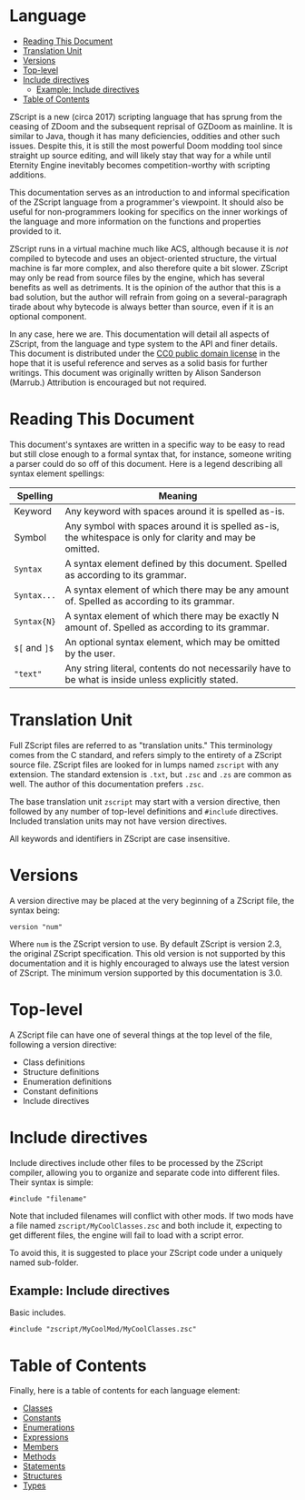 # Language

<!-- vim-markdown-toc GFM -->

* [Reading This Document](#reading-this-document)
* [Translation Unit](#translation-unit)
* [Versions](#versions)
* [Top-level](#top-level)
* [Include directives](#include-directives)
   * [Example: Include directives](#example-include-directives)
* [Table of Contents](#table-of-contents)

<!-- vim-markdown-toc -->

ZScript is a new (circa 2017) scripting language that has sprung from the
ceasing of ZDoom and the subsequent reprisal of GZDoom as mainline. It is
similar to Java, though it has many deficiencies, oddities and other such
issues. Despite this, it is still the most powerful Doom modding tool since
straight up source editing, and will likely stay that way for a while until
Eternity Engine inevitably becomes competition-worthy with scripting additions.

This documentation serves as an introduction to and informal specification of
the ZScript language from a programmer's viewpoint. It should also be useful
for non-programmers looking for specifics on the inner workings of the language
and more information on the functions and properties provided to it.

ZScript runs in a virtual machine much like ACS, although because it is *not*
compiled to bytecode and uses an object-oriented structure, the virtual machine
is far more complex, and also therefore quite a bit slower. ZScript may only be
read from source files by the engine, which has several benefits as well as
detriments. It is the opinion of the author that this is a bad solution, but
the author will refrain from going on a several-paragraph tirade about why
bytecode is always better than source, even if it is an optional component.

In any case, here we are. This documentation will detail all aspects of
ZScript, from the language and type system to the API and finer details. This
document is distributed under the [CC0 public domain license](LICENSE.txt) in
the hope that it is useful reference and serves as a solid basis for further
writings. This document was originally written by Alison Sanderson (Marrub.)
Attribution is encouraged but not required.

# Reading This Document

This document's syntaxes are written in a specific way to be easy to read but
still close enough to a formal syntax that, for instance, someone writing a
parser could do so off of this document. Here is a legend describing all syntax
element spellings:

| Spelling      | Meaning                                                                                                   |
| --------      | -------                                                                                                   |
| Keyword       | Any keyword with spaces around it is spelled as-is.                                                       |
| Symbol        | Any symbol with spaces around it is spelled as-is, the whitespace is only for clarity and may be omitted. |
| `Syntax`      | A syntax element defined by this document. Spelled as according to its grammar.                           |
| `Syntax...`   | A syntax element of which there may be any amount of. Spelled as according to its grammar.                |
| `Syntax{N}`   | A syntax element of which there may be exactly N amount of. Spelled as according to its grammar.          |
| `$[` and `]$` | An optional syntax element, which may be omitted by the user.                                             |
| `"text"`      | Any string literal, contents do not necessarily have to be what is inside unless explicitly stated.       |

# Translation Unit

Full ZScript files are referred to as "translation units." This terminology
comes from the C standard, and refers simply to the entirety of a ZScript
source file. ZScript files are looked for in lumps named `zscript` with any
extension. The standard extension is `.txt`, but `.zsc` and `.zs` are common as
well. The author of this documentation prefers `.zsc`.

The base translation unit `zscript` may start with a version directive, then
followed by any number of top-level definitions and `#include` directives.
Included translation units may not have version directives.

All keywords and identifiers in ZScript are case insensitive.

# Versions

A version directive may be placed at the very beginning of a ZScript file, the
syntax being:

```
version "num"
```

Where `num` is the ZScript version to use. By default ZScript is version
2.3, the original ZScript specification. This old version is not supported
by this documentation and it is highly encouraged to always use the latest
version of ZScript. The minimum version supported by this documentation is 3.0.

# Top-level

A ZScript file can have one of several things at the top level of the file,
following a version directive:

- Class definitions
- Structure definitions
- Enumeration definitions
- Constant definitions
- Include directives


# Include directives

Include directives include other files to be processed by the ZScript compiler,
allowing you to organize and separate code into different files. Their syntax
is simple:

```
#include "filename"
```

Note that included filenames will conflict with other mods. If two mods have a
file named `zscript/MyCoolClasses.zsc` and both include it, expecting to get
different files, the engine will fail to load with a script error.

To avoid this, it is suggested to place your ZScript code under a uniquely
named sub-folder.

## Example: Include directives

Basic includes.

```
#include "zscript/MyCoolMod/MyCoolClasses.zsc"
```

# Table of Contents

Finally, here is a table of contents for each language element:

<!-- inter-toc -->

* [Classes](lang-Classes.md)
* [Constants](lang-Constants.md)
* [Enumerations](lang-Enumerations.md)
* [Expressions](lang-Expressions.md)
* [Members](lang-Members.md)
* [Methods](lang-Methods.md)
* [Statements](lang-Statements.md)
* [Structures](lang-Structures.md)
* [Types](lang-Types.md)

<!-- end -->

<!-- EOF -->
